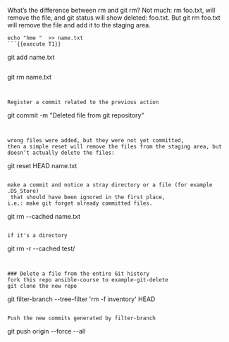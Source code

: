 What’s the difference between rm and git rm? Not much: rm foo.txt,
will remove the file, and git status will show deleted: foo.txt.
But git rm foo.txt will remove the file and add it to the staging area.

```
echo "hme "  >> name.txt
```{{execute T1}}

```
git add name.txt
```{{execute T1}}

```
git rm name.txt
```{{execute T1}}


Register a commit related to the previous action 
```
git commit -m "Deleted file from git repository"
```{{ execute T1 }}


wrong files were added, but they were not yet committed, 
then a simple reset will remove the files from the staging area, but doesn’t actually delete the files:

```
git reset HEAD name.txt
```{{ execute T1 }}

make a commit and notice a stray directory or a file (for example .DS_Store)
 that should have been ignored in the first place, 
i.e.: make git forget already committed files.

```
git rm --cached name.txt
```{{ execute T1 }}

if it's a directory 
```
git rm -r --cached test/
```{{ copy }}


### Delete a file from the entire Git history 
fork this repo ansible-course to example-git-delete   
git clone the new repo 
```
git filter-branch --tree-filter 'rm -f inventory' HEAD
```{{ execute T1 }}

Push the new commits generated by filter-branch
```
git push origin --force --all
```{{ execute T1 }}
